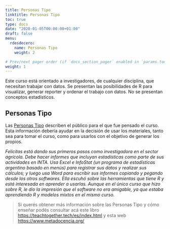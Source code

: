 ```yaml
---
title: Personas Tipo
linktitle: Personas Tipo
toc: true
type: docs
date: "2020-01-05T00:00:00+01:00"
draft: false
menu:
  rdesdecero:
    name: Personas Tipo
    weight: 2

# Prev/next pager order (if `docs_section_pager` enabled in `params.toml`)
weight: 1
---
```


Este curso está orientado a investigadores, de cualquier disciplina, que necesitan trabajar con datos.  Se presentan las posibilidades de R para visualizar, generar reporter y ordenar el trabajo con datos.  No se presentan conceptos estadísticos.

## Personas Tipo

Las [Personas Tipo](https://teachtogether.tech/es/index.html#s:process-personas) describen el público para el que fue pensado el curso.  Esta información debería ayudar en la decisión de usar los materiales, tanto sea para tomar el curso, como para usarlos con el objetivo de generar los propios.

_Felicitas está dando sus primeros pasos como investigadora en el sector agrícola. Debe hacer informes que incluyan estadísticas como parte de sus actividades en INTA. Usa Excel e InfoStat (un programa de estadísticas argentino basado en menús) para registrar sus datos y realizar sus cálculos; y luego usa Word para escribir sus informes copiando y pegando desde los otros softwares.
Ella escuhó sobre las herramientas que tiene R y está interesada en aprender a usarlas. Aunque en el único curso que hizo sobre R, le dio la impresión que el software no era amigable, ya que estaba aprendiendo R y modelos mixtos en el mismo curso._

> Si querés obtener más información sobre las Personas Tipo y cómo enseñar podés consultar acá este libro https://teachtogether.tech/es/index.html y esta web https://www.metadocencia.org/
